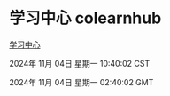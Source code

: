 # 学习中心 colearnhub
[学习中心](http://219.139.197.74:56308/colearnhub/)

2024年 11月 04日 星期一 10:40:02 CST

2024年 11月 04日 星期一 02:40:02 GMT
